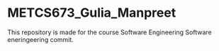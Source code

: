 # METCS673_Gulia_Manpreet
This repository is made for the course Software Engineering
Software eneringeering commit. 
